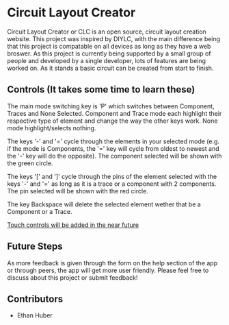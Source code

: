 # Circuit Layout Creator
Circuit Layout Creator or CLC is an open source, circuit layout creation website. This project was inspired by DIYLC, with the main difference being that this project is compatable on all devices as long as they have a web broswer. As this project is currently being supported by a small group of people and developed by a single developer, lots of features are being worked on. As it stands a basic circuit can be created from start to finish.

## Controls (It takes some time to learn these)
The main mode switching key is 'P' which switches between Component, Traces and None Selected.
Component and Trace mode each highlight their respective type of element and change the way the other keys work.
None mode highlight/selects nothing.

The keys '-' and '=' cycle through the elements in your selected mode (e.g. if the mode is Components, the '=' key will cycle from oldest to newest and the '-' key will do the opposite). The component selected will be shown with the green circle.

The keys '[' and ']' cycle through the pins of the element selected with the keys '-' and '=' as long as it is a trace or a component with 2 components. The pin selected will be shown with the red circle.

The key Backspace will delete the selected element wether that be a Component or a Trace.

<ins>Touch controls will be added in the near future</ins>

## Future Steps
As more feedback is given through the form on the help section of the app or through peers, the app will get more user friendly. 
Please feel free to discuss about this project or submit feedback!

## Contributors
- Ethan Huber
